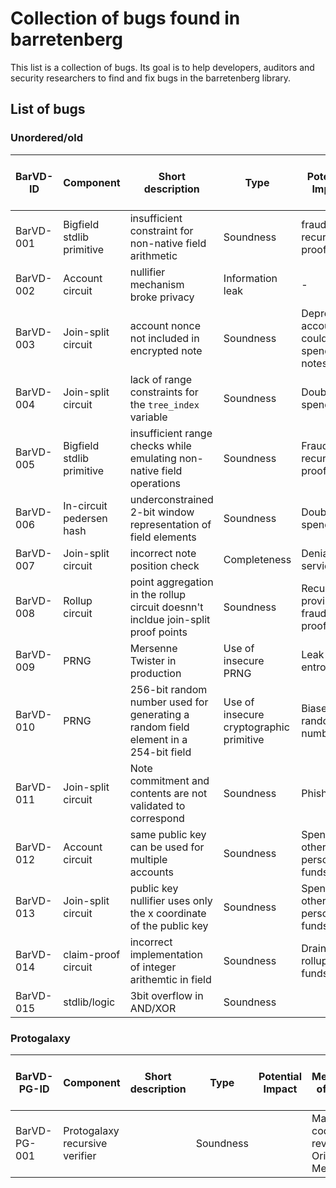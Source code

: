 # Collection of bugs found in barretenberg

This list is a collection of bugs. Its goal is to help developers, auditors and security researchers to find and fix bugs in the barretenberg library.

## List of bugs

### Unordered/old
| BarVD-ID | Component | Short description | Type | Potential Impact | Mechanism of finding | Found with a tool? | Found internally (yes or no) | Found by | Link to issue | Link to fix | Link to description |
|-----------|-----------|-------------------|------|------------------|----------------------|-------------------|------------------------------|-----------|--------------|------------|---------------------|
| BarVD-001 | Bigfield stdlib primitive| insufficient constraint for non-native field arithmetic | Soundness | fraudulent recursive proofs | Manual code review | No | Yes | | | | [Description](https://medium.com/@jaosef/54dff729a24f) |
| BarVD-002 | Account circuit | nullifier mechanism broke privacy | Information leak | - | Manual code review | No | Yes | | | | [Description](https://medium.com/@jaosef/54dff729a24f) |
| BarVD-003 | Join-split circuit | account nonce not included in encrypted note | Soundness | Deprecated account could spend notes | Manual code review | No | Yes | | | | [Description](https://medium.com/@jaosef/54dff729a24f) |
| BarVD-004 | Join-split circuit | lack of range constraints for the `tree_index` variable | Soundness | Double spending | Manual code review | No | Yes | Wedderburn | | | [Description](https://hackmd.io/@aztec-network/disclosure-of-recent-vulnerabilities) |
| BarVD-005 | Bigfield stdlib primitive | insufficient range checks while emulating non-native field operations | Soundness | Fraudulent recursive proofs | Manual code review | No | No | Xin Gao and Onur Kilic | | | [Description](https://hackmd.io/@aztec-network/disclosure-of-recent-vulnerabilities) |
| BarVD-006 | In-circuit pedersen hash | underconstrained 2-bit window representation of field elements | Soundness | Double spending | Manual code review | No | Yes | @arielgabizon | | | [Description](https://medium.com/aztec-protocol/vulnerabilities-found-in-aztec-2-0-9b80c8bf416c) |
| BarVD-007 | Join-split circuit | incorrect note position check | Completeness | Denial of service | Manual code review | No | Yes | @arielgabizon | | | [Description](https://medium.com/aztec-protocol/vulnerabilities-found-in-aztec-2-0-9b80c8bf416c) |
| BarVD-008 | Rollup circuit | point aggregation in the rollup circuit doesnn't incldue join-split proof points | Soundness | Recursively proving fraudulent proofs | Manual code review | No | Yes | @arielgabizon | | | [Description](https://medium.com/aztec-protocol/vulnerabilities-found-in-aztec-2-0-9b80c8bf416c) |
| BarVD-009 | PRNG | Mersenne Twister in production | Use of insecure PRNG| Leak of entropy | Manual code review | No | No | Daira Hopwood and Sean Bowe | | | [Description](https://medium.com/aztec-protocol/vulnerabilities-found-in-aztec-2-0-9b80c8bf416c) |
| BarVD-010 | PRNG | 256-bit random number used for generating a random field element in a 254-bit field | Use of insecure cryptographic primitive | Biased random number | Manual code review | No | No | Daira Hopwood and Sean Bowe | | | [Description](https://medium.com/aztec-protocol/vulnerabilities-found-in-aztec-2-0-9b80c8bf416c) |
| BarVD-011 | Join-split circuit | Note commitment and contents are not validated to correspond | Soundness | Phishing | Manual code review | No | Yes | @arielgabizon | | | [Description](https://medium.com/aztec-protocol/vulnerabilities-found-in-aztec-2-0-9b80c8bf416c) |
| BarVD-012 | Account circuit | same public key can be used for multiple accounts | Soundness | Spending other person's funds | Manual code review | No | Yes | @arielgabizon | | | [Description](https://hackmd.io/@aztec-network/HJDt63w69?type=view) |
| BarVD-013 | Join-split circuit | public key nullifier uses only the x coordinate of the public key | Soundness | Spending other person's funds | Manual code review | No | Yes | @arielgabizon | | | [Description](https://hackmd.io/@aztec-network/HJDt63w69?type=view) |
| BarVD-014 | claim-proof circuit | incorrect implementation of integer arithemtic in field | Soundness | Draining rollup funds | Manual code review | No | No | [@lucash-dev](https://github.com/lucash-dev) | | | [Description](https://hackmd.io/@aztec-network/claim-proof-bug) |
| BarVD-015 | stdlib/logic | 3bit overflow in AND/XOR | Soundness |  | acir_formal_proofs | Yes | Yes | @defkit & @Sarkoxed | | https://github.com/AztecProtocol/aztec-packages/pull/11651 |  |

### Protogalaxy
| BarVD-PG-ID | Component | Short description | Type | Potential Impact | Mechanism of finding | Found with a tool? | Found internally (yes or no) | Found by | Link to issue | Link to fix | Link to description |
|-------------|-----------|-------------------|------|------------------|----------------------|-------------------|------------------------------|-----------|--------------|------------|---------------------|
| BarVD-PG-001 | Protogalaxy recursive verifier |  | Soundness |  | Manual code review + Origin Tag Mechanism | No and Yes | Yes | @Rumata888 | https://github.com/AztecProtocol/barretenberg/issues/1381 | https://github.com/AztecProtocol/aztec-packages/pull/14004 | [Description](../descriptions/Protogalaxy%20recursive%20verifier%20transcript%20bug.md) |

